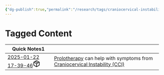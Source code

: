 ```yaml
---
{"dg-publish":true,"permalink":"/research/tags/craniocervical-instability-cci/"}
---
```


# Tagged Content
<div><table class="dataview table-view-table"><thead class="table-view-thead"><tr class="table-view-tr-header"><th class="table-view-th"><span>Quick Notes</span><span class="dataview small-text">1</span></th><th class="table-view-th"><span></span></th></tr></thead><tbody class="table-view-tbody"><tr><td><span><a data-tooltip-position="top" aria-label="Research/Quick Notes/2025-01-22 17-39-46.md" data-href="Research/Quick Notes/2025-01-22 17-39-46.md" href="Research/Quick Notes/2025-01-22 17-39-46.md" class="internal-link" target="_blank" rel="noopener nofollow" fileclass-name="Research Links">2025-01-22 17-39-46</a><a class="metadata-menu fileclass-icon"><svg xmlns="http://www.w3.org/2000/svg" width="24" height="24" viewBox="0 0 24 24" fill="none" stroke="currentColor" stroke-width="2" stroke-linecap="round" stroke-linejoin="round" class="svg-icon lucide-package"><path d="m7.5 4.27 9 5.15"></path><path d="M21 8a2 2 0 0 0-1-1.73l-7-4a2 2 0 0 0-2 0l-7 4A2 2 0 0 0 3 8v8a2 2 0 0 0 1 1.73l7 4a2 2 0 0 0 2 0l7-4A2 2 0 0 0 21 16Z"></path><path d="m3.3 7 8.7 5 8.7-5"></path><path d="M12 22V12"></path></svg></a></span></td><td><span><a data-href="Prolotherapy" href="Prolotherapy" class="internal-link" target="_blank" rel="noopener nofollow">Prolotherapy</a> can help with symptoms from <a data-href="Craniocervical Instability (CCI)" href="Craniocervical Instability (CCI)" class="internal-link" target="_blank" rel="noopener nofollow">Craniocervical Instability (CCI)</a></span></td></tr></tbody></table></div>

